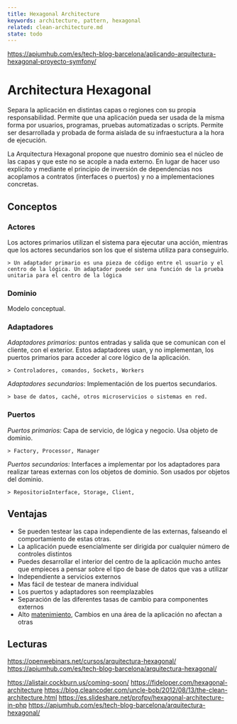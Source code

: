 ```yaml
---
title: Hexagonal Architecture
keywords: architecture, pattern, hexagonal
related: clean-architecture.md
state: todo
---
```



https://apiumhub.com/es/tech-blog-barcelona/aplicando-arquitectura-hexagonal-proyecto-symfony/

# Architectura Hexagonal

Separa la aplicación en distintas capas o regiones con su propia responsabilidad.
Permite que una aplicación pueda ser usada de la misma forma por usuarios, programas, pruebas automatizadas o scripts.
Permite ser desarrollada y probada de forma aislada de su infraestuctura a la hora de ejecución.

La Arquitectura Hexagonal propone que nuestro dominio sea el núcleo de las capas y que este no se acople a nada externo. En lugar de hacer uso explícito y mediante el principio de inversión de dependencias nos acoplamos a contratos (interfaces o puertos) y no a implementaciones concretas.

## Conceptos

### Actores

Los actores primarios utilizan el sistema para ejecutar una acción, mientras que los actores secundarios son los que el sistema utiliza para conseguirlo.
    
    > Un adaptador primario es una pieza de código entre el usuario y el centro de la lógica. Un adaptador puede ser una función de la prueba unitaria para el centro de la lógica

### Dominio

Modelo conceptual.

### Adaptadores

*Adaptadores primarios:* puntos entradas y salida que se comunican con el cliente, con el exterior. Estos adaptadores usan, y no implementan, los puertos primarios para acceder al core lógico de la aplicación.
    
    > Controladores, comandos, Sockets, Workers
    
*Adaptadores secundarios*: Implementación de los puertos secundarios. 
    
    > base de datos, caché, otros microservicios o sistemas en red.
    
### Puertos

*Puertos primarios:* Capa de servicio, de lógica y negocio. Usa objeto de dominio.
    
    > Factory, Processor, Manager
    
*Puertos secundarios:* Interfaces a implementar por los adaptadores para realizar tareas externas con los objetos de dominio. Son usados por objetos del dominio.
    
    > RepositorioInterface, Storage, Client, 

## Ventajas

- Se pueden testear las capa independiente de las externas, falseando el comportamiento de estas otras.
- La aplicación puede esencialmente ser dirigida por cualquier número de controles distintos
- Puedes desarrollar el interior del centro de la aplicación mucho antes que empieces a pensar sobre el tipo de base de datos que vas a utilizar
- Independiente a servicios externos
- Mas fácil de testear de manera individual
- Los puertos y adaptadores son reemplazables
- Separación de las diferentes tasas de cambio para componentes externos
- Alto [matenimiento](technical-dept.md), Cambios en una área de la aplicación no afectan a otras


## Lecturas

https://openwebinars.net/cursos/arquitectura-hexagonal/
https://apiumhub.com/es/tech-blog-barcelona/arquitectura-hexagonal/


https://alistair.cockburn.us/coming-soon/
https://fideloper.com/hexagonal-architecture
https://blog.cleancoder.com/uncle-bob/2012/08/13/the-clean-architecture.html
https://es.slideshare.net/profpv/hexagonal-architecture-in-php
https://apiumhub.com/es/tech-blog-barcelona/arquitectura-hexagonal/